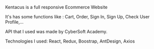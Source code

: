 Kentacus is a full responsive Ecommerce Website

It's has some functions like : Cart, Order, Sign In, Sign Up, Check User Profile,...

API that I used was made by CyberSoft Academy.

Technologies I used: React, Redux, Boostrap, AntDesign, Axios